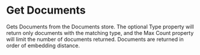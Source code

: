 # Get Documents

Gets Documents from the Documents store. The optional Type property will return only documents with the matching type, and the Max Count property will limit the number of documents returned. Documents are returned in order of embedding distance.
